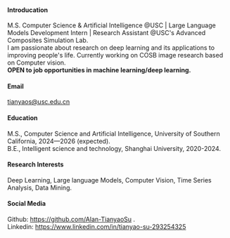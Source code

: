 
#### Introducation
M.S. Computer Science & Artificial Intelligence @USC | Large Language Models Development Intern | Research Assistant @USC's Advanced Composites Simulation Lab. \
I am passionate about research on deep learning and its applications to improving people's life. Currently working on COSB image research based on Computer vision.\
<strong>OPEN to job opportunities in machine learning/deep learning.</strong>


#### Email
tianyaos@usc.edu.cn

#### Education
M.S., Computer Science and Artificial Intelligence, University of Southern California, 2024—2026 (expected).\
B.E., Intelligent science and technology, Shanghai University, 2020-2024.

#### Research Interests
Deep Learning, Large language Models, Computer Vision, Time Series Analysis, Data Mining.

#### Social Media
Github: https://github.com/Alan-TianyaoSu .\
Linkedin: https://www.linkedin.com/in/tianyao-su-293254325

